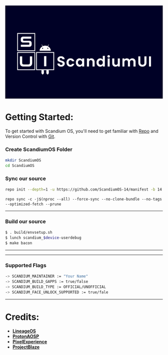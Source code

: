 ![Scandium OS](https://raw.githubusercontent.com/ScandiumOS-14/manifest/refs/heads/14/banner.png)

Getting Started:
===============

To get started with Scandium OS, you'll need to get familiar with [Repo](https://source.android.com/source/using-repo.html) and Version Control with [Git](https://source.android.com/source/version-control.html).

### Create ScandiumOS Folder ###
```bash
mkdir ScandiumOS
cd ScandiumOS
```
### Sync our source ###
```bash
repo init --depth=1 -u https://github.com/ScandiumOS-14/manifest -b 14
```
```
repo sync -c -j$(nproc --all) --force-sync --no-clone-bundle --no-tags --optimized-fetch --prune
```

---------------------------------------------------------------------------------------
### Build our source ###
```bash
$ . build/envsetup.sh
$ lunch scandium_$device-userdebug
$ make bacon
```
---------------------------------------------------------------------------------------

---------------------------------------------------------------------------------------
### Supported Flags ###
```bash
-> SCANDIUM_MAINTAINER := "Your Name"
-> SCANDIUM_BUILD_GAPPS := true/false
-> SCANDIUM_BUILD_TYPE := OFFICIAL/UNOFFICIAL
-> SCANDIUM_FACE_UNLOCK_SUPPORTED := true/fale
```
---------------------------------------------------------------------------------------

# Credits:

 * [**LineageOS**](https://github.com/LineageOS)
 * [**ProtonAOSP**](https://github.com/ProtonAOSP)
 * [**PixelExperience**](https://github.com/PixelExperience)
 * [**ProjectBlaze**](https://github.com/ProjectBlaze)
